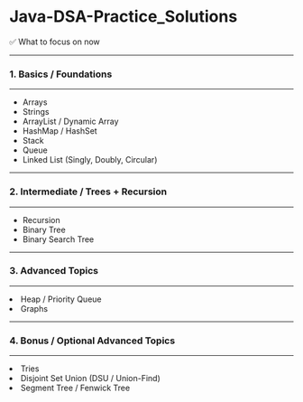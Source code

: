 # Java-DSA-Practice_Solutions
✅ What to focus on now
<hr>
<h3>1. Basics / Foundations</h3>
<hr>
<ul>
<li>Arrays</li>

<li>Strings</li>

<li>ArrayList / Dynamic Array</li>

<li>HashMap / HashSet</li>

<li>Stack</li>

<li>Queue</li>

<li>Linked List (Singly, Doubly, Circular)</li>
</ul>
<hr>
<h3>2. Intermediate / Trees + Recursion</h3>
<hr>
<ul>
<li>Recursion </li>

<li>Binary Tree</li>

<li>Binary Search Tree</li>
</ul>
<hr>
<h3>3. Advanced Topics</h3>
<hr>

<li>Heap / Priority Queue</li>

<li>Graphs</li>
<hr>
<h3>4. Bonus / Optional Advanced Topics</h3>
<hr>

<li>Tries</li>

<li>Disjoint Set Union (DSU / Union-Find)</li>

<li>Segment Tree / Fenwick Tree</li>
